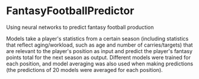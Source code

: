 # FantasyFootballPredictor
Using neural networks to predict fantasy football production

Models take a player's statistics from a certain season (including statistics that reflect aging/workload, such as age and number of carries/targets) that are relevant to the player's position as input and predict the player's fantasy points total for the next season as output. Different models were trained for each position, and model averaging was also used when making predictions (the predictions of 20 models were averaged for each position). 

